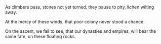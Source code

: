 As climbers pass,
stones not yet turned,
they pause to pity,
lichen wilting away.

At the mercy of these winds,
that poor colony never stood a chance.

On the ascent,
we fail to see,
that our dynasties and empires,
will bear the same fate,
on these floating rocks.
